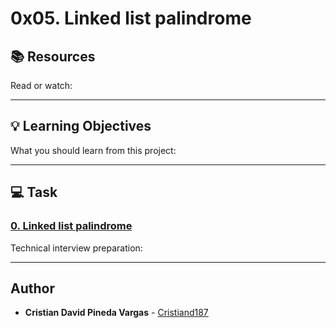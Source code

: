# 0x05. Linked list palindrome

## :books: Resources
Read or watch:

---
## :bulb: Learning Objectives
What you should learn from this project:

---
## :computer: Task

### [0. Linked list palindrome](./0-is_palindrome.c)
Technical interview preparation: 

---

## Author
* **Cristian David Pineda Vargas** - [Cristiand187](https://github.com/Cristiand187)